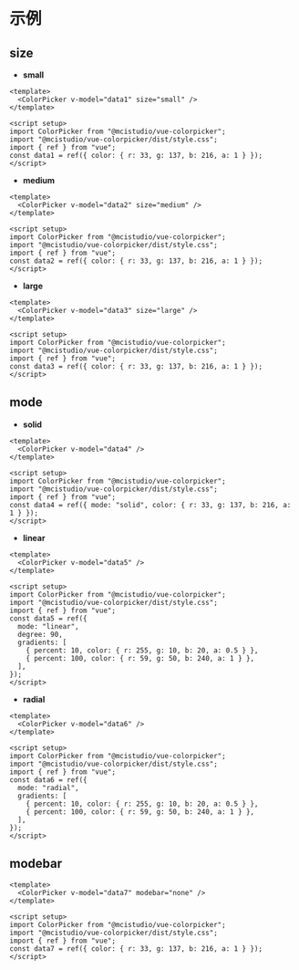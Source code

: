 <script setup>
import { useData } from 'vitepress'
import ColorPicker from '@mcistudio/vue-colorpicker/dist/colorpicker.es.js'
import '@mcistudio/vue-colorpicker/dist/style.css'
import { ref } from 'vue'

// const data1 = ref({color:{ r: 33, g: 137, b: 216, a: 1 }})
// const data2 = ref({color:{ r: 33, g: 137, b: 216, a: 1 }})
// const data3 = ref({color:{ r: 33, g: 137, b: 216, a: 1 }})
// const data4 = ref({mode:'solid',color:{ r: 33, g: 137, b: 216, a: 1 }})
// const data5 = ref({
//   mode: 'linear',
//   degree: 90,
//   gradients: [
//     { percent: 10, color: { r: 255, g: 10, b: 20, a: 0.5 } },
//     { percent: 100, color: { r: 59, g: 50, b: 240, a: 1 } }
//   ]
// })
// const data6 = ref({
//   mode: 'radial',
//   gradients: [
//     { percent: 10, color: { r: 255, g: 10, b: 20, a: 0.5 } },
//     { percent: 100, color: { r: 59, g: 50, b: 240, a: 1 } }
//   ]
// })
// const data7 = ref({color:{ r: 33, g: 137, b: 216, a: 1 }})

// function changed(color) {
//   console.log('color changed', color)
// }
</script>

# 示例

## size

- **small**
  <ClientOnly>
  <ColorPicker v-model="data1" size="small" />
  </ClientOnly>

```vue
<template>
  <ColorPicker v-model="data1" size="small" />
</template>

<script setup>
import ColorPicker from "@mcistudio/vue-colorpicker";
import "@mcistudio/vue-colorpicker/dist/style.css";
import { ref } from "vue";
const data1 = ref({ color: { r: 33, g: 137, b: 216, a: 1 } });
</script>
```

- **medium**
  <ClientOnly>
  <ColorPicker v-model="data2" size="medium" />
  </ClientOnly>

```vue
<template>
  <ColorPicker v-model="data2" size="medium" />
</template>

<script setup>
import ColorPicker from "@mcistudio/vue-colorpicker";
import "@mcistudio/vue-colorpicker/dist/style.css";
import { ref } from "vue";
const data2 = ref({ color: { r: 33, g: 137, b: 216, a: 1 } });
</script>
```

- **large**
  <ClientOnly>
  <ColorPicker v-model="data3" size="large" />
  </ClientOnly>

```vue
<template>
  <ColorPicker v-model="data3" size="large" />
</template>

<script setup>
import ColorPicker from "@mcistudio/vue-colorpicker";
import "@mcistudio/vue-colorpicker/dist/style.css";
import { ref } from "vue";
const data3 = ref({ color: { r: 33, g: 137, b: 216, a: 1 } });
</script>
```

## mode

- **solid**
  <ClientOnly>
  <ColorPicker v-model="data4" />
  </ClientOnly>

```vue
<template>
  <ColorPicker v-model="data4" />
</template>

<script setup>
import ColorPicker from "@mcistudio/vue-colorpicker";
import "@mcistudio/vue-colorpicker/dist/style.css";
import { ref } from "vue";
const data4 = ref({ mode: "solid", color: { r: 33, g: 137, b: 216, a: 1 } });
</script>
```

- **linear**
  <ClientOnly>
  <ColorPicker v-model="data5" />
  </ClientOnly>

```vue
<template>
  <ColorPicker v-model="data5" />
</template>

<script setup>
import ColorPicker from "@mcistudio/vue-colorpicker";
import "@mcistudio/vue-colorpicker/dist/style.css";
import { ref } from "vue";
const data5 = ref({
  mode: "linear",
  degree: 90,
  gradients: [
    { percent: 10, color: { r: 255, g: 10, b: 20, a: 0.5 } },
    { percent: 100, color: { r: 59, g: 50, b: 240, a: 1 } },
  ],
});
</script>
```

- **radial**
  <ClientOnly>
  <ColorPicker v-model="data6" />
  </ClientOnly>

```vue
<template>
  <ColorPicker v-model="data6" />
</template>

<script setup>
import ColorPicker from "@mcistudio/vue-colorpicker";
import "@mcistudio/vue-colorpicker/dist/style.css";
import { ref } from "vue";
const data6 = ref({
  mode: "radial",
  gradients: [
    { percent: 10, color: { r: 255, g: 10, b: 20, a: 0.5 } },
    { percent: 100, color: { r: 59, g: 50, b: 240, a: 1 } },
  ],
});
</script>
```

## modebar

<ClientOnly>
<ColorPicker v-model="data7" modebar="none" />
</ClientOnly>

```vue
<template>
  <ColorPicker v-model="data7" modebar="none" />
</template>

<script setup>
import ColorPicker from "@mcistudio/vue-colorpicker";
import "@mcistudio/vue-colorpicker/dist/style.css";
import { ref } from "vue";
const data7 = ref({ color: { r: 33, g: 137, b: 216, a: 1 } });
</script>
```
